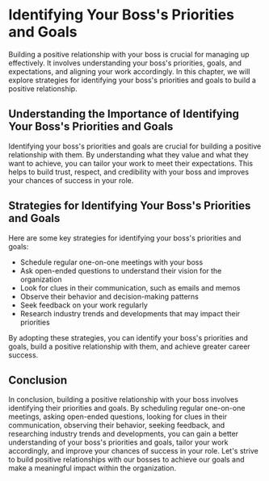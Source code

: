 # Identifying Your Boss's Priorities and Goals

Building a positive relationship with your boss is crucial for managing up effectively. It involves understanding your boss's priorities, goals, and expectations, and aligning your work accordingly. In this chapter, we will explore strategies for identifying your boss's priorities and goals to build a positive relationship.

Understanding the Importance of Identifying Your Boss's Priorities and Goals
----------------------------------------------------------------------------

Identifying your boss's priorities and goals are crucial for building a positive relationship with them. By understanding what they value and what they want to achieve, you can tailor your work to meet their expectations. This helps to build trust, respect, and credibility with your boss and improves your chances of success in your role.

Strategies for Identifying Your Boss's Priorities and Goals
-----------------------------------------------------------

Here are some key strategies for identifying your boss's priorities and goals:

* Schedule regular one-on-one meetings with your boss
* Ask open-ended questions to understand their vision for the organization
* Look for clues in their communication, such as emails and memos
* Observe their behavior and decision-making patterns
* Seek feedback on your work regularly
* Research industry trends and developments that may impact their priorities

By adopting these strategies, you can identify your boss's priorities and goals, build a positive relationship with them, and achieve greater career success.

Conclusion
----------

In conclusion, building a positive relationship with your boss involves identifying their priorities and goals. By scheduling regular one-on-one meetings, asking open-ended questions, looking for clues in their communication, observing their behavior, seeking feedback, and researching industry trends and developments, you can gain a better understanding of your boss's priorities and goals, tailor your work accordingly, and improve your chances of success in your role. Let's strive to build positive relationships with our bosses to achieve our goals and make a meaningful impact within the organization.
